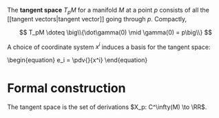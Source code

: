 The **tangent space** $T_p M$ for a manifold $M$ at a point $p$ consists of all the [[tangent vectors|tangent vector]] going through $p$.  Compactly,

$$
T_pM \doteq \big\\{\dot\gamma(0) \mid \gamma(0) = p\big\\}
$$

A choice of coordinate system $x^i$ induces a basis for the tangent space:

\begin{equation}
e_i = \pdv{}{x^i}
\end{equation}

# Formal construction

The tangent space is the set of derivations $X_p: C^\infty(M) \to \RR$.